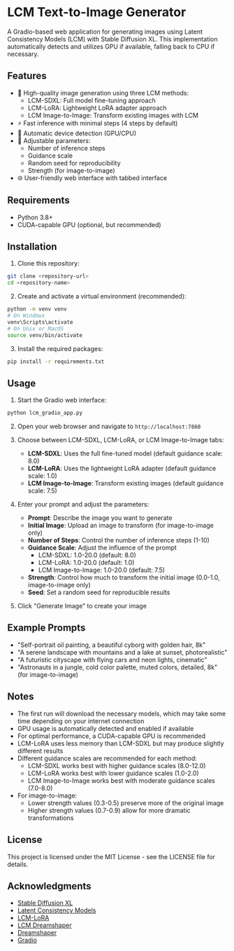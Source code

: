 # LCM Text-to-Image Generator

A Gradio-based web application for generating images using Latent Consistency Models (LCM) with Stable Diffusion XL. This implementation automatically detects and utilizes GPU if available, falling back to CPU if necessary.

## Features

- 🎨 High-quality image generation using three LCM methods:
  - LCM-SDXL: Full model fine-tuning approach
  - LCM-LoRA: Lightweight LoRA adapter approach
  - LCM Image-to-Image: Transform existing images with LCM
- ⚡ Fast inference with minimal steps (4 steps by default)
- 🔄 Automatic device detection (GPU/CPU)
- 🎯 Adjustable parameters:
  - Number of inference steps
  - Guidance scale
  - Random seed for reproducibility
  - Strength (for image-to-image)
- 🌐 User-friendly web interface with tabbed interface

## Requirements

- Python 3.8+
- CUDA-capable GPU (optional, but recommended)

## Installation

1. Clone this repository:
```bash
git clone <repository-url>
cd <repository-name>
```

2. Create and activate a virtual environment (recommended):
```bash
python -m venv venv
# On Windows
venv\Scripts\activate
# On Unix or MacOS
source venv/bin/activate
```

3. Install the required packages:
```bash
pip install -r requirements.txt
```

## Usage

1. Start the Gradio web interface:
```bash
python lcm_gradio_app.py
```

2. Open your web browser and navigate to `http://localhost:7860`

3. Choose between LCM-SDXL, LCM-LoRA, or LCM Image-to-Image tabs:
   - **LCM-SDXL**: Uses the full fine-tuned model (default guidance scale: 8.0)
   - **LCM-LoRA**: Uses the lightweight LoRA adapter (default guidance scale: 1.0)
   - **LCM Image-to-Image**: Transform existing images (default guidance scale: 7.5)

4. Enter your prompt and adjust the parameters:
   - **Prompt**: Describe the image you want to generate
   - **Initial Image**: Upload an image to transform (for image-to-image only)
   - **Number of Steps**: Control the number of inference steps (1-10)
   - **Guidance Scale**: Adjust the influence of the prompt
     - LCM-SDXL: 1.0-20.0 (default: 8.0)
     - LCM-LoRA: 1.0-20.0 (default: 1.0)
     - LCM Image-to-Image: 1.0-20.0 (default: 7.5)
   - **Strength**: Control how much to transform the initial image (0.0-1.0, image-to-image only)
   - **Seed**: Set a random seed for reproducible results

5. Click "Generate Image" to create your image

## Example Prompts

- "Self-portrait oil painting, a beautiful cyborg with golden hair, 8k"
- "A serene landscape with mountains and a lake at sunset, photorealistic"
- "A futuristic cityscape with flying cars and neon lights, cinematic"
- "Astronauts in a jungle, cold color palette, muted colors, detailed, 8k" (for image-to-image)

## Notes

- The first run will download the necessary models, which may take some time depending on your internet connection
- GPU usage is automatically detected and enabled if available
- For optimal performance, a CUDA-capable GPU is recommended
- LCM-LoRA uses less memory than LCM-SDXL but may produce slightly different results
- Different guidance scales are recommended for each method:
  - LCM-SDXL works best with higher guidance scales (8.0-12.0)
  - LCM-LoRA works best with lower guidance scales (1.0-2.0)
  - LCM Image-to-Image works best with moderate guidance scales (7.0-8.0)
- For image-to-image:
  - Lower strength values (0.3-0.5) preserve more of the original image
  - Higher strength values (0.7-0.9) allow for more dramatic transformations

## License

This project is licensed under the MIT License - see the LICENSE file for details.

## Acknowledgments

- [Stable Diffusion XL](https://huggingface.co/stabilityai/stable-diffusion-xl-base-1.0)
- [Latent Consistency Models](https://huggingface.co/latent-consistency/lcm-sdxl)
- [LCM-LoRA](https://huggingface.co/latent-consistency/lcm-lora-sdxl)
- [LCM Dreamshaper](https://huggingface.co/SimianLuo/LCM_Dreamshaper_v7)
- [Dreamshaper](https://huggingface.co/Lykon/dreamshaper-7)
- [Gradio](https://gradio.app/) 
